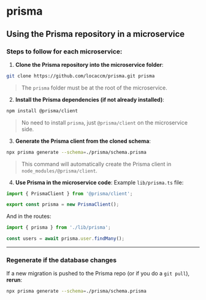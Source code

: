# prisma

## **Using the Prisma repository in a microservice**

### **Steps to follow for each microservice:**

1. **Clone the Prisma repository into the microservice folder**:
```bash
git clone https://github.com/locaccm/prisma.git prisma
```

> The `prisma` folder must be at the root of the microservice.

2. **Install the Prisma dependencies (if not already installed)**:
```bash
npm install @prisma/client
```

> No need to install `prisma`, just `@prisma/client` on the microservice side.

3. **Generate the Prisma client from the cloned schema**:
```bash
npx prisma generate --schema=./prisma/schema.prisma
```

> This command will automatically create the Prisma client in `node_modules/@prisma/client`.

4. **Use Prisma in the microservice code**:
Example `lib/prisma.ts` file:
```ts
import { PrismaClient } from '@prisma/client';

export const prisma = new PrismaClient();
```

And in the routes:
```ts
import { prisma } from './lib/prisma';

const users = await prisma.user.findMany();
```

---

### **Regenerate if the database changes**

If a new migration is pushed to the Prisma repo (or if you do a `git pull`), **rerun**:
```bash
npx prisma generate --schema=./prisma/schema.prisma
```
